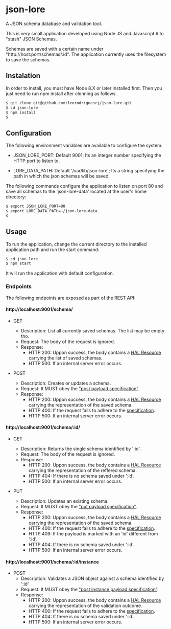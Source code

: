 # json-lore
A JSON schema database and validation tool.

This is very small application developed using Node JS and Javascript 6
to "stash" JSON Schemas.

Schemas are saved with a certain name under "http://host:port/schemas/:id".
The application currently uses the filesystem to save the schemas.

## Instalation

In order to install, you must have Node 8.X or later installed first. Then you
just need to run npm install after clonning as follows.

```bash
$ git clone git@github.com:leorodriguesrj/json-lore.git
$ cd json-lore
$ npm install
$
```

## Configuration

The following environment variables are available to configure the system:

- JSON_LORE_PORT: Default 9001; Its an integer number specifying the
HTTP port to listen to.

- LORE_DATA_PATH: Default '/var/lib/json-lore'; Its a string specifying the
path in which the json schemas will be saved.

The following commands configure the application to listen on port 80 and save
all schemas to the 'json-lore-data' located at the user's home directory:

```bash
$ export JSON_LORE_PORT=80
$ export LORE_DATA_PATH=~/json-lore-data
$
```

## Usage

To run the application, change the current directory to the installed
application path and run the start command:

```bash
$ cd json-lore
$ npm start
```

It will run the application with default configuration.

### Endpoints

The following endpoints are exposed as part of the REST API:

#### http://localhost:9001/schema/

- GET
  - Description: List all currently saved schemas. The list may be empty tho.
  - Request: The body of the request is ignored.
  - Response:
    - HTTP 200: Uppon success, the body contains a [HAL Resource][1] carrying
    the list of saved schemas.
    - HTTP 500: If an internal server error occurs.

- POST
  - Description: Creates or updates a schema.
  - Request: It MUST obey the ["post payload specification"][2].
  - Response:
    - HTTP 200: Uppon success, the body contains a [HAL Resource][1] carrying
    the representation of the saved schema.
    - HTTP 400: If the request fails to adhere to the [specification][2].
    - HTTP 500: If an internal server error occurs.

#### http://localhost:9001/schema/:id/

- GET
  - Description: Returns the single schema identified by ':id'.
  - Request: The body of the request is ignored.
  - Response:
    - HTTP 200: Uppon success, the body contains a [HAL Resource][1] carrying
    the representation of the reffered schema.
    - HTTP 404: If there is no schema saved under ':id'.
    - HTTP 500: If an internal server error occurs.

- PUT
  - Description: Updates an existing schema.
  - Request: It MUST obey the ["put payload specification"][3].
  - Response:
    - HTTP 200: Uppon success, the body contains a [HAL Resource][1] carrying
    the representation of the saved schema.
    - HTTP 400: If the request fails to adhere to the [specification][3].
    - HTTP 409: If the payload is marked with an 'id' different from ':id'.
    - HTTP 404: If there is no schema saved under ':id'.
    - HTTP 500: If an internal server error occurs.

#### http://localhost:9001/schema/:id/instance

- POST
  - Description: Validates a JSON object against a schema identified by ':id'
  - Request: It MUST obey the ["post instance payload specification"][4].
  - Response:
    - HTTP 200: Uppon success, the body contains a [HAL Resource][1] carrying
    the representation of the validation outcome.
    - HTTP 400: If the request fails to adhere to the [specification][4].
    - HTTP 404: If there is no schema saved under ':id'.
    - HTTP 500: If an internal server error occurs.

[1]: "http://stateless.co/hal_specification.html"
[2]: "http://localhost:9001/meta-schema/post-payload"
[3]: "http://localhost:9001/meta-schema/put-payload"
[4]: "http://localhost:9001/meta-schema/post-instance-payload"